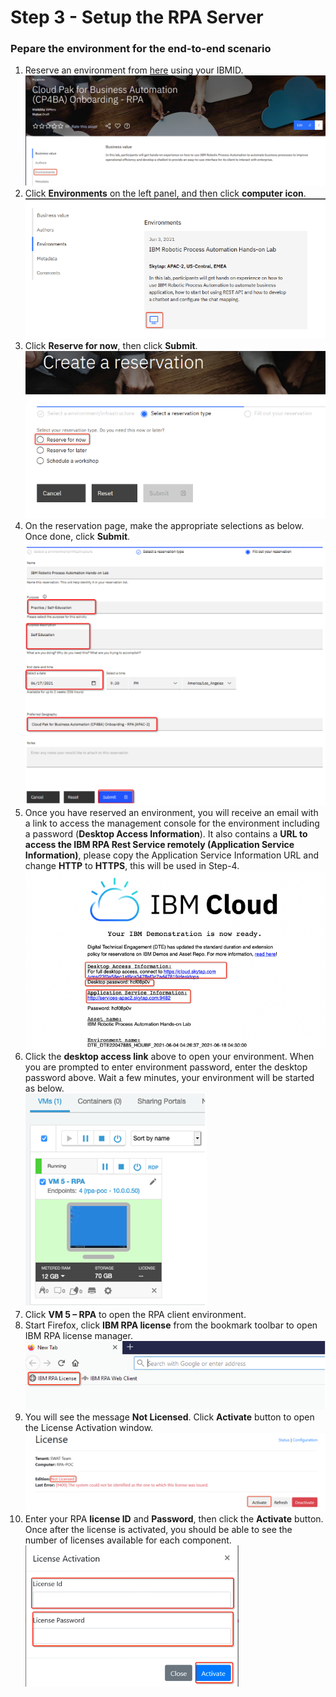 # Step 3 - Setup the RPA Server

### Pepare the environment for the end-to-end scenario

1. Reserve an environment from [here](https://techzone.ibm.com/collection/cloud-pak-for-business-automation-cp-4-ba-onboarding-rpa) using your IBMID.
   ![image-2021gitconnect](/images/RPA-LandingPage.png)
2. Click **Environments** on the left panel, and then click **computer icon**.  
   ![image-2021gitconnect](/images/RPA-Environments.png)
3. Click **Reserve for now**, then click **Submit**.  
   ![image-2021gitconnect](/images/RPA-ReserveNow.png)
4. On the reservation page, make the appropriate selections as below. Once done, click **Submit**.  
   ![image-2021gitconnect](/images/RPA-ReservationDetails.png)
5. Once you have reserved an environment, you will receive an email with a link to access the management console for the environment including a password (**Desktop Access Information**). It also contains a **URL to access the IBM RPA Rest Service remotely (Application Service Information)**, please copy the Application Service Information URL and change **HTTP** to **HTTPS**, this will be used in Step-4.  
   ![image-2021gitconnect](/images/RPA-ReservationEmail.png)
6. Click the **desktop access link** above to open your environment. When you are prompted to enter environment password, enter the desktop password above. Wait a few minutes, your environment will be started as below.  
   ![image-2021gitconnect](/images/RPA-EnvironmentConsole.png)
7. Click **VM 5 – RPA** to open the RPA client environment.  
8. Start Firefox, click **IBM RPA license** from the bookmark toolbar to open IBM RPA license manager.  
   ![image-2021gitconnect](/images/RPA-StartLicenseManager.png)
9. You will see the message **Not Licensed**. Click **Activate** button to open the License Activation window.  
   ![image-2021gitconnect](/images/RPA-InActiveLicense.png)
10. Enter your RPA **license ID** and **Password**, then click the **Activate** button. Once after the license is activated, you should be able to see the number of licenses available for each component.  
   ![image-2021gitconnect](/images/RPA-ActivateLicense.png)
